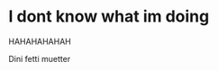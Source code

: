  <!DOCTYPE html>
<html>
<head>
<title>Hello</title>
</head>
<body>

<h1>I dont know what im doing</h1>
<p>HAHAHAHAHAH</p>
<p>Dini fetti muetter<p>
</body>
</html> 
